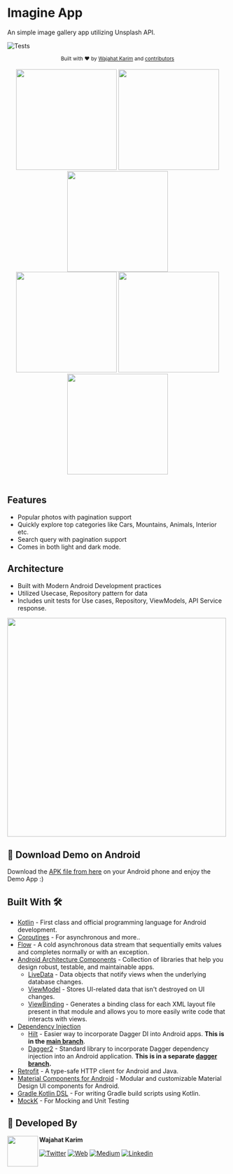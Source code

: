 # Imagine App
An simple image gallery app utilizing Unsplash API.

![Tests](https://github.com/wajahatkarim3/Imagine/workflows/Tests/badge.svg)

<div align="center">
  <sub>Built with ❤︎ by
  <a href="https://twitter.com/WajahatKarim">Wajahat Karim</a> and
  <a href="https://github.com/wajahatkarim3/Imagine/graphs/contributors">
    contributors
  </a>
</div>
<br/>

<div align="center">
  <img src="https://github.com/wajahatkarim3/Imagine/blob/main/screenshots/PopularPhotosDay.png" width="230px" />  <img src="https://github.com/wajahatkarim3/Imagine/blob/main/screenshots/PhotoDetailsDay.png" width="230px" />  <img src="https://github.com/wajahatkarim3/Imagine/blob/main/screenshots/SearchResultsDay.png" width="230px" /><br>
  <img src="https://github.com/wajahatkarim3/Imagine/blob/main/screenshots/PopularPhotosNight.png" width="230px" />  <img src="https://github.com/wajahatkarim3/Imagine/blob/main/screenshots/PhotoDetailsNight.png" width="230px" />  <img src="https://github.com/wajahatkarim3/Imagine/blob/main/screenshots/SearchResultsNight.png" width="230px" />
</div>

<br/>

## Features
* Popular photos with pagination support
* Quickly explore top categories like Cars, Mountains, Animals, Interior etc.
* Search query with pagination support
* Comes in both light and dark mode.

## Architecture
* Built with Modern Android Development practices
* Utilized Usecase, Repository pattern for data
* Includes unit tests for Use cases, Repository, ViewModels, API Service response.

<img src="https://github.com/wajahatkarim3/Imagine/blob/main/screenshots/Imagine-UnitTests.PNG" width="500px" />

## 📱 Download Demo on Android
Download the [APK file from here](https://github.com/wajahatkarim3/Imagine/blob/main/Imagine-App.apk?raw=true) on your Android phone and enjoy the Demo App :)

## Built With 🛠
- [Kotlin](https://kotlinlang.org/) - First class and official programming language for Android development.
- [Coroutines](https://kotlinlang.org/docs/reference/coroutines-overview.html) - For asynchronous and more..
- [Flow](https://kotlin.github.io/kotlinx.coroutines/kotlinx-coroutines-core/kotlinx.coroutines.flow/-flow/) - A cold asynchronous data stream that sequentially emits values and completes normally or with an exception.
- [Android Architecture Components](https://developer.android.com/topic/libraries/architecture) - Collection of libraries that help you design robust, testable, and maintainable apps.
  - [LiveData](https://developer.android.com/topic/libraries/architecture/livedata) - Data objects that notify views when the underlying database changes.
  - [ViewModel](https://developer.android.com/topic/libraries/architecture/viewmodel) - Stores UI-related data that isn't destroyed on UI changes.
  - [ViewBinding](https://developer.android.com/topic/libraries/view-binding) - Generates a binding class for each XML layout file present in that module and allows you to more easily write code that interacts with views.
- [Dependency Injection](https://developer.android.com/training/dependency-injection)
  - [Hilt](https://dagger.dev/hilt) - Easier way to incorporate Dagger DI into Android apps. **This is in the [main branch](https://github.com/wajahatkarim3/Imagine)**.
  - [Dagger2](https://dagger.dev/) - Standard library to incorporate Dagger dependency injection into an Android application. **This is in a separate [dagger branch](https://github.com/wajahatkarim3/Imagine/tree/dagger-branch).**
- [Retrofit](https://square.github.io/retrofit/) - A type-safe HTTP client for Android and Java.
- [Material Components for Android](https://github.com/material-components/material-components-android) - Modular and customizable Material Design UI components for Android.
- [Gradle Kotlin DSL](https://docs.gradle.org/current/userguide/kotlin_dsl.html) - For writing Gradle build scripts using Kotlin.
- [MockK](https://mockk.io) - For Mocking and Unit Testing

## 👨 Developed By

<a href="https://twitter.com/WajahatKarim" target="_blank">
  <img src="https://avatars1.githubusercontent.com/u/8867121?s=460&v=4" width="70" align="left">
</a>

**Wajahat Karim**

[![Twitter](https://img.shields.io/badge/-twitter-grey?logo=twitter)](https://twitter.com/WajahatKarim)
[![Web](https://img.shields.io/badge/-web-grey?logo=appveyor)](https://wajahatkarim.com/)
[![Medium](https://img.shields.io/badge/-medium-grey?logo=medium)](https://medium.com/@wajahatkarim3)
[![Linkedin](https://img.shields.io/badge/-linkedin-grey?logo=linkedin)](https://www.linkedin.com/in/wajahatkarim/)
